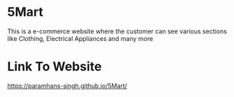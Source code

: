 # 5Mart
This is a e-commerce website where the customer can see various sections like Clothing, Electrical Appliances and many more 
# Link To Website
https://paramhans-singh.github.io/5Mart/
